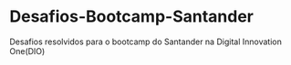 # Desafios-Bootcamp-Santander
Desafios resolvidos para o bootcamp do Santander na Digital Innovation One(DIO)
